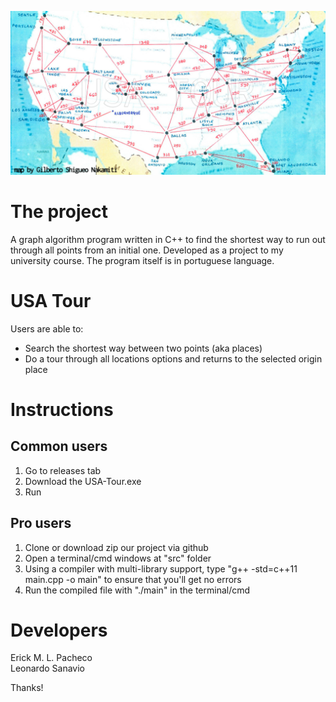 ![USA Tour](doc/map.gif)

# The project

A graph algorithm program written in C++ to find the shortest way to run out through all points from an initial one. Developed as a project to my university course.
The program itself is in portuguese language.

# USA Tour

Users are able to:

- Search the shortest way between two points (aka places)</br >
- Do a tour through all locations options and returns to the selected origin place

# Instructions

## Common users
1. Go to releases tab</br >
2. Download the USA-Tour.exe</br >
3. Run

## Pro users
1. Clone or download zip our project via github</br >
2. Open a terminal/cmd windows at "src" folder</br >
3. Using a compiler with multi-library support, type "g++ -std=c++11 main.cpp -o main" to ensure that you'll get no errors</br >
4. Run the compiled file with "./main" in the terminal/cmd

# Developers

Erick M. L. Pacheco</br >
Leonardo Sanavio

Thanks!
